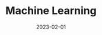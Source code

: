 ---
title: "Machine Learning"
collection: teaching
type: "Undergraduate course"
link: https://estudios.unizar.es/estudio/asignatura?anyo_academico=2022&asignatura_id=30231&estudio_id=20220148&centro_id=110&plan_id_nk=439
venue: "BSc Computer Science"
date: 2023-02-01
location: "Universidad de Zaragoza"
---